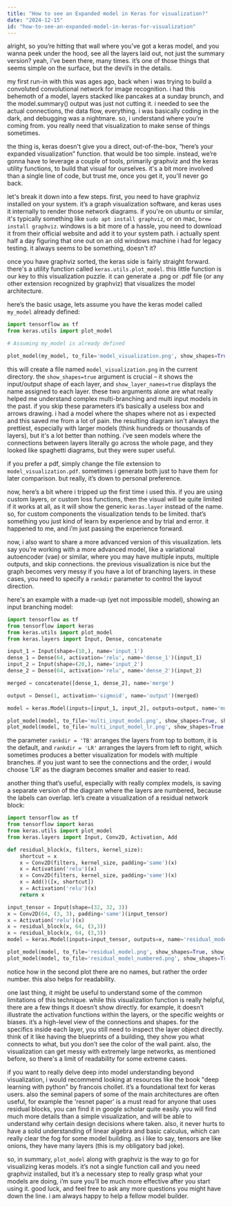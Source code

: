 ```yaml
---
title: "How to see an Expanded model in Keras for visualization?"
date: "2024-12-15"
id: "how-to-see-an-expanded-model-in-keras-for-visualization"
---
```


alright, so you’re hitting that wall where you've got a keras model, and you wanna peek under the hood, see all the layers laid out, not just the summary version? yeah, i’ve been there, many times. it’s one of those things that seems simple on the surface, but the devil’s in the details.

my first run-in with this was ages ago, back when i was trying to build a convoluted convolutional network for image recognition. i had this behemoth of a model, layers stacked like pancakes at a sunday brunch, and the model.summary() output was just not cutting it. i needed to see the actual connections, the data flow, everything. i was basically coding in the dark, and debugging was a nightmare. so, i understand where you’re coming from. you really need that visualization to make sense of things sometimes.

the thing is, keras doesn't give you a direct, out-of-the-box, “here’s your expanded visualization” function. that would be too simple. instead, we’re gonna have to leverage a couple of tools, primarily graphviz and the keras utility functions, to build that visual for ourselves. it's a bit more involved than a single line of code, but trust me, once you get it, you'll never go back.

let's break it down into a few steps. first, you need to have graphviz installed on your system. it’s a graph visualization software, and keras uses it internally to render those network diagrams. if you're on ubuntu or similar, it's typically something like `sudo apt install graphviz`, or on mac, `brew install graphviz`. windows is a bit more of a hassle, you need to download it from their official website and add it to your system path. i actually spent half a day figuring that one out on an old windows machine i had for legacy testing. it always seems to be something, doesn't it?

once you have graphviz sorted, the keras side is fairly straight forward. there's a utility function called `keras.utils.plot_model`. this little function is our key to this visualization puzzle. it can generate a .png or .pdf file (or any other extension recognized by graphviz) that visualizes the model architecture.

here’s the basic usage, lets assume you have the keras model called `my_model` already defined:

```python
import tensorflow as tf
from keras.utils import plot_model

# Assuming my_model is already defined

plot_model(my_model, to_file='model_visualization.png', show_shapes=True, show_layer_names=True)

```

this will create a file named `model_visualization.png` in the current directory. the `show_shapes=true` argument is crucial – it shows the input/output shape of each layer, and `show_layer_names=true` displays the name assigned to each layer. these two arguments alone are what really helped me understand complex multi-branching and multi input models in the past. if you skip these parameters it’s basically a useless box and arrows drawing. i had a model where the shapes where not as i expected and this saved me from a lot of pain. the resulting diagram isn't always the prettiest, especially with larger models (think hundreds or thousands of layers), but it's a lot better than nothing. i’ve seen models where the connections between layers literally go across the whole page, and they looked like spaghetti diagrams, but they were super useful.

if you prefer a pdf, simply change the file extension to `model_visualization.pdf`. sometimes i generate both just to have them for later comparison. but really, it’s down to personal preference.

now, here’s a bit where i tripped up the first time i used this. if you are using custom layers, or custom loss functions, then the visual will be quite limited if it works at all, as it will show the generic `keras.layer` instead of the name. so, for custom components the visualization tends to be limited. that’s something you just kind of learn by experience and by trial and error. it happened to me, and i’m just passing the experience forward.

now, i also want to share a more advanced version of this visualization. lets say you’re working with a more advanced model, like a variational autoencoder (vae) or similar, where you may have multiple inputs, multiple outputs, and skip connections. the previous visualization is nice but the graph becomes very messy if you have a lot of branching layers. in these cases, you need to specify a `rankdir` parameter to control the layout direction.

here's an example with a made-up (yet not impossible model), showing an input branching model:

```python
import tensorflow as tf
from tensorflow import keras
from keras.utils import plot_model
from keras.layers import Input, Dense, concatenate

input_1 = Input(shape=(10,), name='input_1')
dense_1 = Dense(64, activation='relu', name='dense_1')(input_1)
input_2 = Input(shape=(20,), name='input_2')
dense_2 = Dense(64, activation='relu', name='dense_2')(input_2)

merged = concatenate([dense_1, dense_2], name='merge')

output = Dense(1, activation='sigmoid', name='output')(merged)

model = keras.Model(inputs=[input_1, input_2], outputs=output, name='multi_input_model')

plot_model(model, to_file='multi_input_model.png', show_shapes=True, show_layer_names=True, rankdir='TB')
plot_model(model, to_file='multi_input_model_lr.png', show_shapes=True, show_layer_names=True, rankdir='LR')

```
the parameter `rankdir = 'TB'` arranges the layers from top to bottom, it is the default, and `rankdir = 'LR'` arranges the layers from left to right, which sometimes produces a better visualization for models with multiple branches. if you just want to see the connections and the order, i would choose 'LR' as the diagram becomes smaller and easier to read.

another thing that’s useful, especially with really complex models, is saving a separate version of the diagram where the layers are numbered, because the labels can overlap. let’s create a visualization of a residual network block:

```python
import tensorflow as tf
from tensorflow import keras
from keras.utils import plot_model
from keras.layers import Input, Conv2D, Activation, Add

def residual_block(x, filters, kernel_size):
    shortcut = x
    x = Conv2D(filters, kernel_size, padding='same')(x)
    x = Activation('relu')(x)
    x = Conv2D(filters, kernel_size, padding='same')(x)
    x = Add()([x, shortcut])
    x = Activation('relu')(x)
    return x

input_tensor = Input(shape=(32, 32, 3))
x = Conv2D(64, (3, 3), padding='same')(input_tensor)
x = Activation('relu')(x)
x = residual_block(x, 64, (3,3))
x = residual_block(x, 64, (3,3))
model = keras.Model(inputs=input_tensor, outputs=x, name='residual_model')

plot_model(model, to_file='residual_model.png', show_shapes=True, show_layer_names=True, rankdir='LR')
plot_model(model, to_file='residual_model_numbered.png', show_shapes=True, show_layer_names=False, rankdir='LR')
```
notice how in the second plot there are no names, but rather the order number. this also helps for readability.

one last thing, it might be useful to understand some of the common limitations of this technique. while this visualization function is really helpful, there are a few things it doesn’t show directly. for example, it doesn’t illustrate the activation functions within the layers, or the specific weights or biases. it’s a high-level view of the connections and shapes. for the specifics inside each layer, you still need to inspect the layer object directly. think of it like having the blueprints of a building, they show you what connects to what, but you don’t see the color of the wall paint. also, the visualization can get messy with extremely large networks, as mentioned before, so there's a limit of readability for some extreme cases.

if you want to really delve deep into model understanding beyond visualization, i would recommend looking at resources like the book "deep learning with python" by francois chollet. it’s a foundational text for keras users. also the seminal papers of some of the main architectures are often useful, for example the 'resnet paper' is a must read for anyone that uses residual blocks, you can find it in google scholar quite easily. you will find much more details than a simple visualization, and will be able to understand why certain design decisions where taken. also, it never hurts to have a solid understanding of linear algebra and basic calculus, which can really clear the fog for some model building. as i like to say, tensors are like onions, they have many layers (this is my obligatory bad joke).

so, in summary, `plot_model` along with graphviz is the way to go for visualizing keras models. it’s not a single function call and you need graphviz installed, but it’s a necessary step to really grasp what your models are doing, i’m sure you’ll be much more effective after you start using it. good luck, and feel free to ask any more questions you might have down the line. i am always happy to help a fellow model builder.
